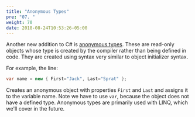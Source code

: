 ```yaml
---
title: "Anonymous Types"
pre: "07. "
weight: 70
date: 2018-08-24T10:53:26-05:00
---
```


Another new addition to C# is [anonymous types](https://docs.microsoft.com/en-us/dotnet/csharp/programming-guide/classes-and-structs/anonymous-types).  These are read-only objects whose type is created by the compiler rather than being defined in code.  They are created using syntax very similar to object initializer syntax.

For example, the line:

```csharp
var name = new { First="Jack", Last="Sprat" };
```

Creates an anonymous object with properties `First` and `Last` and assigns it to the variable name.  Note we have to use `var`, because the object does not have a defined type.  Anonymous types are primarily used with LINQ, which we'll cover in the future.